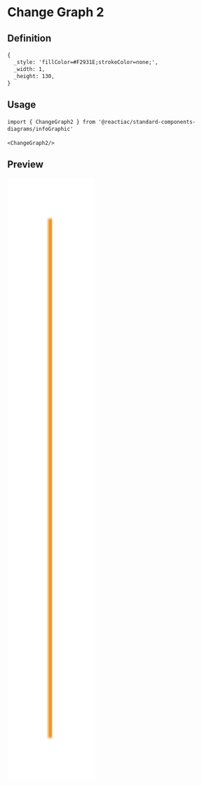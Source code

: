 # Change Graph 2

## Definition

```
{
  _style: 'fillColor=#F2931E;strokeColor=none;',
  _width: 1,
  _height: 130,
}
```

## Usage

```
import { ChangeGraph2 } from '@reactiac/standard-components-diagrams/infoGraphic'

<ChangeGraph2/>
```

## Preview

<img src="./change-graph-2.png" width="200"/>

